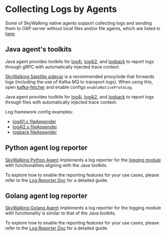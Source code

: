 # Collecting Logs by Agents

Some of SkyWalking native agents support collecting logs and sending them to OAP server without local files and/or file
agents, which are listed in [here](filelog-native.md).

## Java agent's toolkits

Java agent provides toolkits for
[log4j](https://skywalking.apache.org/docs/skywalking-java/next/en/setup/service-agent/java-agent/application-toolkit-log4j-1.x/),
[log4j2](https://skywalking.apache.org/docs/skywalking-java/next/en/setup/service-agent/java-agent/application-toolkit-log4j-2.x/),
and
[logback](https://skywalking.apache.org/docs/skywalking-java/next/en/setup/service-agent/java-agent/application-toolkit-logback-1.x/)
to report logs through gRPC with automatically injected trace context.

[SkyWalking Satellite sidecar](https://github.com/apache/skywalking-satellite) is a recommended proxy/side that
forwards logs (including the use of Kafka MQ to transport logs). When using this,
open [kafka-fetcher](kafka-fetcher.md#kafka-fetcher)
and enable configs `enableNativeProtoLog`.

Java agent provides toolkits for
[log4j](https://skywalking.apache.org/docs/skywalking-java/next/en/setup/service-agent/java-agent/application-toolkit-log4j-1.x/#print-skywalking-context-in-your-logs),
[log4j2](https://skywalking.apache.org/docs/skywalking-java/next/en/setup/service-agent/java-agent/application-toolkit-log4j-2.x/#print-skywalking-context-in-your-logs),
and
[logback](https://skywalking.apache.org/docs/skywalking-java/next/en/setup/service-agent/java-agent/application-toolkit-logback-1.x/#print-skywalking-context-in-your-logs)
to report logs through files with automatically injected trace context.

Log framework config examples:

- [log4j1.x fileAppender](../../../../test/e2e-v2/java-test-service/e2e-service-provider/src/main/resources/log4j.properties)
- [log4j2.x fileAppender](../../../../test/e2e-v2/java-test-service/e2e-service-provider/src/main/resources/log4j2.xml)
- [logback fileAppender](../../../../test/e2e-v2/java-test-service/e2e-service-provider/src/main/resources/logback.xml)

## Python agent log reporter

[SkyWalking Python Agent](https://github.com/apache/skywalking-python) implements a log reporter for the [logging
module](https://docs.python.org/3/library/logging.html) with functionalities aligning with the Java toolkits.

To explore how to enable the reporting features for your use cases, please refer to the
[Log Reporter Doc](https://skywalking.apache.org/docs/skywalking-python/next/en/setup/advanced/logreporter/) for a
detailed guide.

## Golang agent log reporter

[SkyWalking Golang Agent](https://github.com/apache/skywalking-go) implements a log reporter for the logging module 
with functionality is similar to that of the Java toolkits.

To explore how to enable the reporting features for your use cases, please refer to the
[Log Reporter Doc](https://skywalking.apache.org/docs/skywalking-go/next/en/advanced-features/manual-apis/toolkit-log/) for a
detailed guide.
